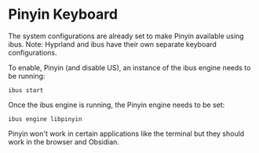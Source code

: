 # Pinyin Keyboard

The system configurations are already set to make Pinyin available using ibus.
Note: Hyprland and ibus have their own separate keyboard configurations.

To enable, Pinyin (and disable US), an instance of the ibus engine needs to be
running:
```shell
ibus start
```

Once the ibus engine is running, the Pinyin engine needs to be set:
```shell
ibus engine libpinyin
```

Pinyin won't work in certain applications like the terminal but they should
work in the browser and Obsidian.
